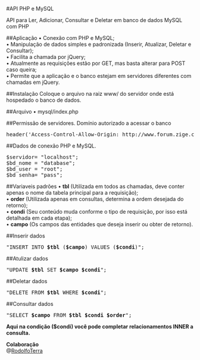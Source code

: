#API PHP e MySQL

API para Ler, Adicionar, Consultar e Deletar em banco de dados MySQL com PHP

##Aplicação
•	Conexão com PHP e MySQL;<br>
•	Manipulação de dados simples e padronizada (Inserir, Atualizar, Deletar e Consultar);<br>
•	Facilita a chamada por jQuery;<br>
•	Atualmente as requisições estão por GET, mas basta alterar para POST caso queira;<br>
•	Permite que a aplicação e o banco estejam em servidores diferentes com chamadas em jQuery.<br>


##Instalação
Coloque o arquivo na raiz www/ do servidor onde está hospedado o banco de dados.<br>


##Arquivo
•	mysql/index.php


##Permissão de servidores.
Domínio autorizado a acessar o banco<br>
<pre>
header('Access-Control-Allow-Origin: http://www.forum.zige.com.br');
</pre>


##Dados de conexão PHP e MySQL.
<pre>
$servidor= "localhost";
$bd_nome = "database";
$bd_user = "root";
$bd_senha= "pass";
</pre>


##Variaveis padrões
•	<b>tbl</b> (Utilizada em todos as chamadas, deve conter apenas o nome da tabela principal para a requisição);<br>
•	<b>order</b> (Utilizada apenas em consultas, determina a ordem desejada do retorno);<br>
•	<b>condi</b> (Seu conteúdo muda conforme o tipo de requisição, por isso está detalhada em cada etapa);<br>
•	<b>campo</b> (Os campos das entidades que deseja inserir ou obter de retorno).<br>


##Inserir dados
<pre>
"INSERT INTO <b>$tbl</b> (<b>$campo</b>) VALUES (<b>$condi</b>)";
</pre>

##Atulizar dados
<pre>
"UPDATE <b>$tbl</b> SET <b>$campo</b> <b>$condi</b>";
</pre>

##Deletar dados
<pre>
"DELETE FROM <b>$tbl</b> WHERE <b>$condi</b>";
</pre>

##Consultar dados
<pre>
"SELECT <b>$campo</b> FROM <b>$tbl $condi $order</b>";
</pre>
<b>Aqui na condição ($condi) você pode completar relacionamentos INNER a consulta.</b>

<b>Colaboração</b><br>
@<a href="https://github.com/RodolfoTerra">RodolfoTerra</a>
